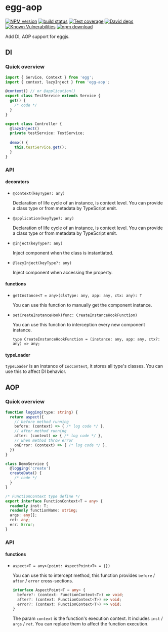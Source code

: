 # egg-aop

[![NPM version][npm-image]][npm-url]
[![build status][travis-image]][travis-url]
[![Test coverage][codecov-image]][codecov-url]
[![David deps][david-image]][david-url]
[![Known Vulnerabilities][snyk-image]][snyk-url]
[![npm download][download-image]][download-url]

[npm-image]: https://img.shields.io/npm/v/egg-aop.svg?style=flat-square
[npm-url]: https://npmjs.org/package/egg-aop
[travis-image]: https://img.shields.io/travis/eggjs/egg-aop.svg?style=flat-square
[travis-url]: https://travis-ci.org/eggjs/egg-aop
[codecov-image]: https://codecov.io/github/eggjs/egg-aop/coverage.svg?branch=master
[codecov-url]: https://codecov.io/github/eggjs/egg-aop?branch=master
[david-image]: https://img.shields.io/david/eggjs/egg-aop.svg?style=flat-square
[david-url]: https://david-dm.org/eggjs/egg-aop
[snyk-image]: https://snyk.io/test/npm/egg-aop/badge.svg?style=flat-square
[snyk-url]: https://snyk.io/test/npm/egg-aop
[download-image]: https://img.shields.io/npm/dm/egg-aop.svg?style=flat-square
[download-url]: https://npmjs.org/package/egg-aop

Add DI, AOP support for eggjs.

## DI

### Quick overview
```ts
import { Service, Context } from 'egg';
import { context, lazyInject } from 'egg-aop';

@context() // or @application()
export class TestService extends Service {
  get() {
    /* code */
  }
}

export class Controller {
  @lazyInject()
  private testService: TestService;
  
  demo() {
    this.testService.get();
  }
}
```

### API

#### decorators
- `@context(keyType?: any)`

  Declaration of life cycle of an instance, is context level. You can provide a class type or from metadata by TypeScript emit.
  
- `@application(keyType?: any)`

  Declaration of life cycle of an instance, is context level. You can provide a class type or from metadata by TypeScript emit.

- `@inject(keyType?: any)`

  Inject component when the class is instantiated.

- `@lazyInject(keyType?: any)`

  Inject component when accessing the property.

#### functions
- `getInstance<T = any>(clsType: any, app: any, ctx: any): T`

  You can use this function to manually get the component instance.

- `setCreateInstanceHook(func: CreateInstanceHookFunction)`

  You can use this function to interception every new component instance.

  `type CreateInstanceHookFunction = (instance: any, app: any, ctx?: any) => any;`

#### typeLoader

`typeLoader` is an instance of `IocContext`, it stores all type's classes. You can use this to affect DI behavior.

## AOP

### Quick overview
```ts
function logging(type: string) {
  return aspect({
    // before method running
    before: (context) => { /* log code */ },
    // after method running
    after: (context) => { /* log code */ },
    // when method throw error
    onError: (context) => { /* log code */ },
  })
}

class DemoService {
  @logging('create')
  createData() {
    /* code */
  }
}

/* FunctionContext type define */
export interface FunctionContext<T = any> {
  readonly inst: T;
  readonly functionName: string;
  args: any[];
  ret: any;
  err: Error;
}
```

### API

#### functions
- `aspect<T = any>(point: AspectPoint<T> = {})`

  You can use this to intercept method, this function provides `before` / `after` / `error` cross-sections.

  ```ts
  interface AspectPoint<T = any> {
    before?: (context: FunctionContext<T>) => void;
    after?: (context: FunctionContext<T>) => void;
    error?: (context: FunctionContext<T>) => void;
  }
  ```

  The param `context` is the function's execution context. It includes `inst` / `args` / `ret`. You can replace them to affect the function execution.
